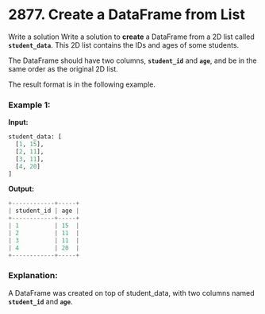 # 2877. Create a DataFrame from List

Write a solution Write a solution to **create** a DataFrame from a 2D list called **`student_data`**. This 2D list contains the IDs and ages of some students.

The DataFrame should have two columns, **`student_id`** and **`age`**, and be in the same order as the original 2D list.

The result format is in the following example.

### Example 1:

**Input:**
```python
student_data: [
  [1, 15],
  [2, 11],
  [3, 11],
  [4, 20]
]
```
**Output:**
```python
+------------+-----+
| student_id | age |
+------------+-----+
| 1          | 15  |
| 2          | 11  |
| 3          | 11  |
| 4          | 20  |
+------------+-----+
```

### Explanation:
A DataFrame was created on top of student_data, with two columns named **`student_id`** and **`age`**.